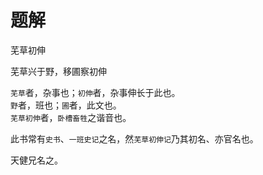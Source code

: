 # 题解

芜草初伸  

芜草兴于野，移圃察初伸  

`芜草`者，杂事也；`初伸`者，杂事伸长于此也。  
`野`者，班也；`圃`者，此文也。  
`芜草初伸`者，`卧槽畜牲`之谐音也。  

此书常有`史书`、`一班史记`之名，然`芜草初伸记`乃其初名、亦官名也。  

天健兄名之。
